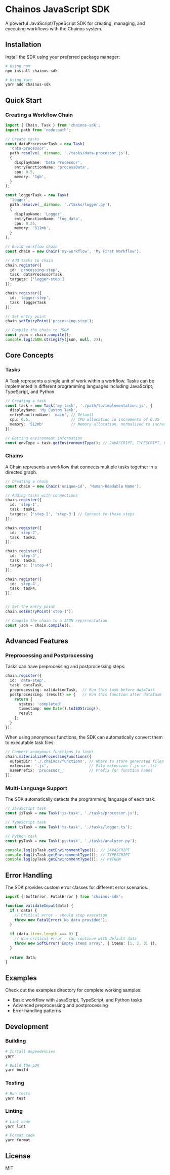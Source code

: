# Chainos JavaScript SDK

A powerful JavaScript/TypeScript SDK for creating, managing, and executing workflows with the Chainos system.

## Installation

Install the SDK using your preferred package manager:

```bash
# Using npm
npm install chainos-sdk

# Using Yarn
yarn add chainos-sdk
```

## Quick Start

### Creating a Workflow Chain

```typescript
import { Chain, Task } from 'chainos-sdk';
import path from 'node:path';

// Create tasks
const dataProcessorTask = new Task(
  'data-processor',
  path.resolve(__dirname, './tasks/data-processor.js'),
  {
    displayName: 'Data Processor',
    entryFunctionName: 'processData',
    cpu: 0.5,
    memory: '1gb',
  }
);

const loggerTask = new Task(
  'logger',
  path.resolve(__dirname, './tasks/logger.py'),
  {
    displayName: 'Logger',
    entryFunctionName: 'log_data',
    cpu: 0.25,
    memory: '512mb',
  }
);

// Build workflow chain
const chain = new Chain('my-workflow', 'My First Workflow');

// Add tasks to chain
chain.register({
  id: 'processing-step',
  task: dataProcessorTask,
  targets: ['logger-step']
});

chain.register({
  id: 'logger-step',
  task: loggerTask
});

// Set entry point
chain.setEntryPoint('processing-step');

// Compile the chain to JSON
const json = chain.compile();
console.log(JSON.stringify(json, null, 2));
```

## Core Concepts

### Tasks

A Task represents a single unit of work within a workflow. Tasks can be implemented in different programming languages including JavaScript, TypeScript, and Python.

```typescript
// Creating a task
const task = new Task('my-task', './path/to/implementation.js', {
  displayName: 'My Custom Task',
  entryFunctionName: 'main', // Default
  cpu: 0.5,                  // CPU allocation in increments of 0.25
  memory: '512mb'            // Memory allocation, normalized to increments of 256MB
});

// Getting environment information
const envType = task.getEnvironmentType(); // JAVASCRIPT, TYPESCRIPT, PYTHON, or UNKNOWN
```

### Chains

A Chain represents a workflow that connects multiple tasks together in a directed graph.

```typescript
// Creating a chain
const chain = new Chain('unique-id', 'Human-Readable Name');

// Adding tasks with connections
chain.register({
  id: 'step-1',
  task: task1,
  targets: ['step-2', 'step-3'] // Connect to these steps
});

chain.register({
  id: 'step-2',
  task: task2,
});

chain.register({
  id: 'step-3',
  task: task3,
  targers: ['step-4']
});

chain.register({
  id: 'step-4',
  task: task4,
});


// Set the entry point
chain.setEntryPoint('step-1');

// Compile the chain to a JSON representation
const json = chain.compile();
```

## Advanced Features

### Preprocessing and Postprocessing

Tasks can have preprocessing and postprocessing steps:

```typescript
chain.register({
  id: 'data-step',
  task: dataTask,
  preprocessing: validationTask,  // Run this task before dataTask
  postprocessing: (result) => {   // Run this function after dataTask
    return {
      status: 'completed',
      timestamp: new Date().toISOString(),
      result
    };
  }
});
```

When using anonymous functions, the SDK can automatically convert them to executable task files:

```typescript
// Convert anonymous functions to tasks
chain.materializeProcessingFunctions({
  outputDir: './.chainos/functions', // Where to store generated files
  extension: '.js',                  // File extension (.js or .ts)
  namePrefix: 'processor_'           // Prefix for function names
});
```

### Multi-Language Support

The SDK automatically detects the programming language of each task:

```typescript
// JavaScript task
const jsTask = new Task('js-task', './tasks/processor.js');

// TypeScript task
const tsTask = new Task('ts-task', './tasks/logger.ts');

// Python task
const pyTask = new Task('py-task', './tasks/analyzer.py');

console.log(jsTask.getEnvironmentType()); // JAVASCRIPT
console.log(tsTask.getEnvironmentType()); // TYPESCRIPT
console.log(pyTask.getEnvironmentType()); // PYTHON
```

## Error Handling

The SDK provides custom error classes for different error scenarios:

```typescript
import { SoftError, FatalError } from 'chainos-sdk';

function validateInput(data) {
  if (!data) {
    // Critical error - should stop execution
    throw new FatalError('No data provided');
  }
  
  if (data.items.length === 0) {
    // Non-critical error - can continue with default data
    throw new SoftError('Empty items array', { items: [1, 2, 3] });
  }
  
  return data;
}
```

## Examples

Check out the examples directory for complete working samples:

- Basic workflow with JavaScript, TypeScript, and Python tasks
- Advanced preprocessing and postprocessing
- Error handling patterns

## Development

### Building

```bash
# Install dependencies
yarn

# Build the SDK
yarn build
```

### Testing

```bash
# Run tests
yarn test
```

### Linting

```bash
# Lint code
yarn lint

# Format code
yarn format
```

## License

MIT